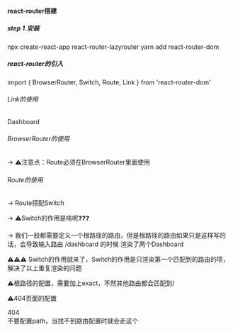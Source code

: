 #### react-router搭建

##### step 1.安装
npx create-react-app react-router-lazyrouter
yarn add react-router-dom

##### react-router的引入
import { BrowserRouter, Switch, Route, Link } from 'react-router-dom'

###### Link的使用
<Link to="/dashboard">Dashboard</Link>

###### BrowserRouter的使用
<BrowserRouter>
    <App />
</BrowserRouter>

-> ⚠️注意点：Route必须在BrowserRouter里面使用

###### Route的使用
<Route path="/dashboard">
    <Home />
</Route>

-> Route搭配Switch
<Switch>
    <Route path="/">
        <Dashboard />
    </Route>
</Switch>


-> ⚠️Switch的作用是啥呢❓❓❓
<Router>
    <Route path="/dashboard">
        <Dashboard />
    </Route>
    <Route path="/">
        <Dashboard />
    </Route>
</Router>

-> 我们一般都需要定义一个根路径的路由，但是根路径的路由如果只是这样写的话，会导致输入路由 /dashboard 的时候 渲染了两个Dashboard

⚠️⚠️⚠️ Switch的作用就来了，Switch的作用是只渲染第一个匹配到的路由的项，解决了以上重复渲染的问题


⚠️根路径的配置，需要加上exact，不然其他路由都会匹配到/
<Route path="/" exact>


⚠️404页面的配置
<Route>
    <div>404</div>
</Route>
不要配置path，当找不到路由配置时就会走这个